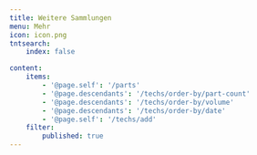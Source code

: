 ```yaml
---
title: Weitere Sammlungen
menu: Mehr
icon: icon.png
tntsearch:
    index: false

content:
    items: 
        - '@page.self': '/parts'
        - '@page.descendants': '/techs/order-by/part-count'
        - '@page.descendants': '/techs/order-by/volume'
        - '@page.descendants': '/techs/order-by/date'
        - '@page.self': '/techs/add'
    filter:
        published: true
---
```

